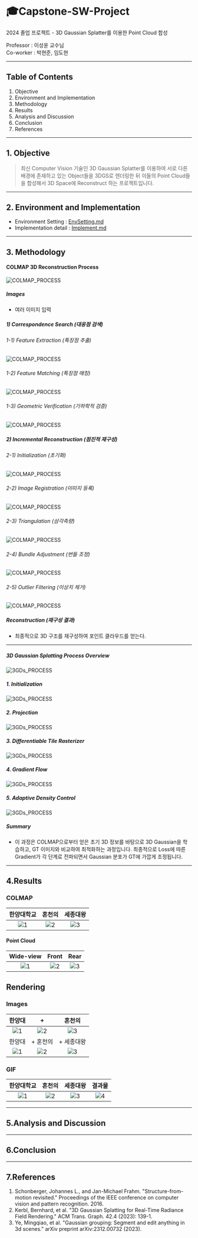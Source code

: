 # 🎓Capstone-SW-Project
2024 졸업 프로젝트 - 3D Gaussian Splatter를 이용한 Point Cloud 합성

Professor : 이성윤 교수님\
Co-worker : 박현준, 임도현

---

## Table of Contents
1. Objective 
2. Environment and Implementation
3. Methodology
4. Results
5. Analysis and Discussion
6. Conclusion
7. References

---

## 1. Objective
> 최신 Computer Vision 기술인 3D Gaussian Splatter를 이용하여 서로 다른 배경에 존재하고 있는 Object들을 3DGS로 렌더링한 뒤 이들의 Point Cloud들을 합성해서 3D Space에 Reconstruct 하는 프로젝트입니다.

---

## 2. Environment and Implementation
- Environment Setting : [EnvSetting.md](https://github.com/Capstone-SW-Project/3D-Gaussian/blob/main/Env_Setting.md)
- Implementation detail : [Implement.md](https://github.com/Capstone-SW-Project/3D-Gaussian/blob/main/Implement.md)

---

## 3. Methodology

#### COLMAP 3D Reconstruction Process
![COLMAP_PROCESS](https://github.com/Capstone-SW-Project/3D-Gaussian/blob/main/methodology_images/colmap_process.png)

##### Images
- 여러 이미지 입력

##### 1) Correspondence Search (대응점 검색)

###### 1-1) Feature Extraction (특징점 추출)
![COLMAP_PROCESS](https://github.com/Capstone-SW-Project/3D-Gaussian/blob/main/LaTeX/colmap/FeatureExtraction.png)

###### 1-2) Feature Matching (특징점 매칭)
![COLMAP_PROCESS](https://github.com/Capstone-SW-Project/3D-Gaussian/blob/main/LaTeX/colmap/FeatureMatching.png)

###### 1-3) Geometric Verification (기하학적 검증)
![COLMAP_PROCESS](https://github.com/Capstone-SW-Project/3D-Gaussian/blob/main/LaTeX/colmap/GeometricVerification.png)


##### 2) Incremental Reconstruction (점진적 재구성)

###### 2-1) Initialization (초기화)
![COLMAP_PROCESS](https://github.com/Capstone-SW-Project/3D-Gaussian/blob/main/LaTeX/colmap/Initialization.png)


###### 2-2) Image Registration (이미지 등록)
![COLMAP_PROCESS](https://github.com/Capstone-SW-Project/3D-Gaussian/blob/main/colmap/ImageRegistration.png)

###### 2-3) Triangulation (삼각측량)
![COLMAP_PROCESS](https://github.com/Capstone-SW-Project/3D-Gaussian/blob/main/LaTeX/colmap/Triangulation.png)


###### 2-4) Bundle Adjustment (번들 조정)
![COLMAP_PROCESS](https://github.com/Capstone-SW-Project/3D-Gaussian/blob/main/LaTeX/colmap/BA.png)


###### 2-5) Outlier Filtering (이상치 제거)
![COLMAP_PROCESS](https://github.com/Capstone-SW-Project/3D-Gaussian/blob/main/LaTeX/colmap/OutlierFiltering.png)


##### Reconstruction (재구성 결과)
- 최종적으로 3D 구조를 재구성하여 포인트 클라우드를 얻는다.

---

##### 3D Gaussian Splatting Process Overview
![3GDs_PROCESS](https://github.com/Capstone-SW-Project/3D-Gaussian/blob/main/methodology_images/3gds_process.png)

##### 1. Initialization
![3GDs_PROCESS](https://github.com/Capstone-SW-Project/3D-Gaussian/blob/main/LaTeX/3gds/Initialization.png)


##### 2. Projection
![3GDs_PROCESS](https://github.com/Capstone-SW-Project/3D-Gaussian/blob/main/LaTeX/3gds/Projection.png)


##### 3. Differentiable Tile Rasterizer
![3GDs_PROCESS](https://github.com/Capstone-SW-Project/3D-Gaussian/blob/main/LaTeX/3gds/DifferentiableTileRasterizer.png)


##### 4. Gradient Flow
![3GDs_PROCESS](https://github.com/Capstone-SW-Project/3D-Gaussian/blob/main/LaTeX/3gds/GradientFlow.png)


##### 5. Adaptive Density Control
![3GDs_PROCESS](https://github.com/Capstone-SW-Project/3D-Gaussian/blob/main/LaTeX/3gds/AdaptiveDensityControl.png)


##### Summary
- 이 과정은 COLMAP으로부터 얻은 초기 3D 정보를 바탕으로 3D Gaussian을 학습하고, GT 이미지와 비교하여 최적화하는 과정입니다. 최종적으로 Loss에 따른 Gradient가 각 단계로 전파되면서 Gaussian 분포가 GT에 가깝게 조정됩니다.
---

## 4.Results
### COLMAP

|한양대학교|혼천의|세종대왕|
|:--:|:--:|:--:|
|![1](https://github.com/Capstone-SW-Project/3D-Gaussian/blob/main/result_images/COLMAP/hyu.jpg)|![2](https://github.com/Capstone-SW-Project/3D-Gaussian/blob/main/result_images/COLMAP/clk.jpg)|![3](https://github.com/Capstone-SW-Project/3D-Gaussian/blob/main/result_images/COLMAP/king.jpg)|


#### Point Cloud

|Wide-view|Front|Rear|
|:--:|:--:|:--:|
|![1](https://github.com/Capstone-SW-Project/3D-Gaussian/blob/main/result_images/pointcloud1.jpg)|![2](https://github.com/Capstone-SW-Project/3D-Gaussian/blob/main/result_images/pointcloud2.jpg)|![3](https://github.com/Capstone-SW-Project/3D-Gaussian/blob/main/result_images/pointcloud3.jpg)|

## Rendering

### Images

|한양대|+|혼천의|
|:--:|:--:|:--:|
|![1](https://github.com/Capstone-SW-Project/3D-Gaussian/blob/main/result_images/clock1.jpg)|![2](https://github.com/Capstone-SW-Project/3D-Gaussian/blob/main/result_images/clock2.jpg)|![3](https://github.com/Capstone-SW-Project/3D-Gaussian/blob/main/result_images/clock4.jpg)|
|한양대|+ 혼천의|+ 세종대왕|
|![1](https://github.com/Capstone-SW-Project/3D-Gaussian/blob/main/result_images/result1.jpg)|![2](https://github.com/Capstone-SW-Project/3D-Gaussian/blob/main/result_images/result2.jpg)|![3](https://github.com/Capstone-SW-Project/3D-Gaussian/blob/main/result_images/result3.jpg)|

### GIF

|한양대학교|혼천의|세종대왕|결과물|
|:--:|:--:|:--:|:--:|
|![1](https://github.com/Capstone-SW-Project/3D-Gaussian/blob/main/rendering_gif/hanyang.gif)|![2](https://github.com/Capstone-SW-Project/3D-Gaussian/blob/main/rendering_gif/clock.gif)|![3](https://github.com/Capstone-SW-Project/3D-Gaussian/blob/main/rendering_gif/sejong.gif)|![4](https://github.com/Capstone-SW-Project/3D-Gaussian/blob/main/rendering_gif/synth_result.gif)|

---

## 5.Analysis and Discussion

---

## 6.Conclusion

---

## 7.References
1. Schonberger, Johannes L., and Jan-Michael Frahm. "Structure-from-motion revisited." Proceedings of the IEEE conference on computer vision and pattern recognition. 2016.
2. Kerbl, Bernhard, et al. "3D Gaussian Splatting for Real-Time Radiance Field Rendering." ACM Trans. Graph. 42.4 (2023): 139-1.
3. Ye, Mingqiao, et al. "Gaussian grouping: Segment and edit anything in 3d scenes." arXiv preprint arXiv:2312.00732 (2023).